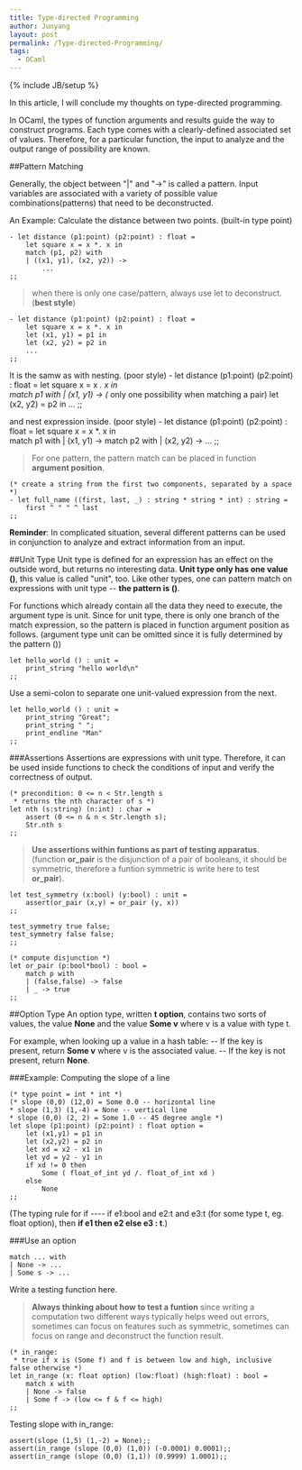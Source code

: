 ```yaml
---
title: Type-directed Programming 
author: Junyang
layout: post
permalink: /Type-directed-Programming/
tags: 
  - OCaml
---
```

{% include JB/setup %}

In this article, I will conclude my thoughts on type-directed programming. 

In OCaml, the types of function arguments and results guide the way to construct programs. Each type comes with a clearly-defined associated set of values. Therefore, for a particular function, the input to analyze and the output range of possibility are known. 

<!--more-->
##Pattern Matching

Generally, the object between "|" and "->" is called a pattern. Input variables are associated with a variety of possible value combinations(patterns) that need to be deconstructed. 

An Example: Calculate the distance between two points. (built-in type point) 

	- let distance (p1:point) (p2:point) : float =
		let square x = x *. x in
		match (p1, p2) with
		| ((x1, y1), (x2, y2)) ->
			...
	;;
	
> when there is only one case/pattern, always use let to deconstruct. (**best style**)
	
	- let distance (p1:point) (p2:point) : float = 
		let square x = x *. x in		
		let (x1, y1) = p1 in
		let (x2, y2) = p2 in
		...
	;;

It is the samw as with nesting. (poor style)
	- let distance (p1:point) (p2:point) : float = 
		let square x = x *. x in		
		match p1 with 
		| (x1, y1) ->  (* only one possibility when matching a pair)
			let (x2, y2) = p2 in
			...
	;;

and nest expression inside. (poor style)
	- let distance (p1:point) (p2:point) : float =
		let square x = x *. x in		
		match p1 with
		| (x1, y1) ->
			match p2 with
			| (x2, y2) ->
				...
	;;

> For one pattern, the pattern match can be placed in function **argument position**.

	(* create a string from the first two components, separated by a space *)
	- let full_name ((first, last, _) : string * string * int) : string =
		first ^ " " ^ last
	;;

**Reminder**: In complicated situation, several different patterns can be used in conjunction to analyze and extract information from an input.

##Unit Type
Unit type is defined for an expression has an effect on the outside word, but returns no interesting data. **Unit type only has one value ()**, this value is called "unit", too. Like other types, one can pattern match on expressions with unit type -- **the pattern is ()**.

For functions which already contain all the data they need to execute, the argument type is unit. Since for unit type, there is only one branch of the match expression, so the pattern is placed in function argument position as follows. (argument type unit can be omitted since it is fully determined by the pattern ())

	let hello_world () : unit =
		print_string "hello world\n"
	;;

Use a semi-colon to separate one unit-valued expression from the next.

	let hello_world () : unit =
		print_string "Great";
		print_string " ";
		print_endline "Man"
	;;

###Assertions
Assertions are expressions with unit type. Therefore, it can be used inside functions to check the conditions of input and verify the correctness of output.

	(* precondition: 0 <= n < Str.length s
	 * returns the nth character of s *)
	let nth (s:string) (n:int) : char =
		assert (0 <= n & n < Str.length s);
		Str.nth s
	;;

>**Use assertions within funtions as part of testing apparatus**. (function **or_pair** is the disjunction of a pair of booleans, it should be symmetric, therefore a funtion symmetric is write here to test **or_pair**). 

	let test_symmetry (x:bool) (y:bool) : unit =
		assert(or_pair (x,y) = or_pair (y, x))
	;;

	test_symmetry true false;
	test_symmetry false false;
	;;

	(* compute disjunction *)
	let or_pair (p:bool*bool) : bool =
		match p with
		| (false,false) -> false
		| _ -> true
	;;
	
##Option Type
An option type, written **t option**, contains two sorts of values, the value **None** and the value **Some v** where v is a value with type t. 

For example, when looking up a value in a hash table:
-- If the key is present, return **Some v** where v is the associated value.
-- If the key is not present, return **None**.

###Example: Computing the slope of a line

	(* type point = int * int *)
	(* slope (0,0) (12,0) = Some 0.0 -- horizontal line
	* slope (1,3) (1,-4) = None -- vertical line
	* slope (0,0) (2, 2) = Some 1.0 -- 45 degree angle *)
	let slope (p1:point) (p2:point) : float option =
		let (x1,y1) = p1 in
		let (x2,y2) = p2 in
		let xd = x2 - x1 in
		let yd = y2 - y1 in
		if xd != 0 then
			Some ( float_of_int yd /. float_of_int xd )
		else
			None
	;;
	
(The typing rule for if ---- if e1:bool and e2:t and e3:t (for some type t, eg. float option), then **if e1 then e2 else e3 : t**.)

###Use an option

	match ... with
	| None -> ...
	| Some s -> ... 

Write a testing function here.
>**Always thinking about how to test a funtion** since writing a computation two different ways typically helps weed out errors, sometimes can focus on features such as symmetric, sometimes can focus on range and deconstruct the function result. 

	(* in_range:
	 * true if x is (Some f) and f is between low and high, inclusive false otherwise *)
	let in_range (x: float option) (low:float) (high:float) : bool =
		match x with
		| None -> false
		| Some f -> (low <= f & f <= high)
	;;

Testing slope with in_range:

	assert(slope (1,5) (1,-2) = None);;
	assert(in_range (slope (0,0) (1,0)) (-0.0001) 0.0001);;
	assert(in_range (slope (0,0) (1,1)) (0.9999) 1.0001);;

